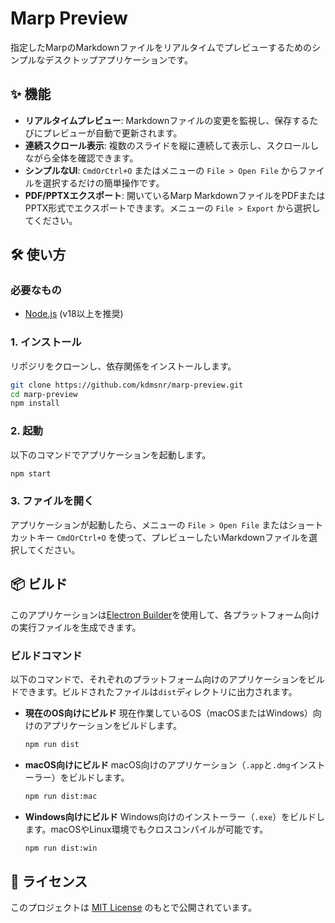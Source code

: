 # Marp Preview

指定したMarpのMarkdownファイルをリアルタイムでプレビューするためのシンプルなデスクトップアプリケーションです。

## ✨ 機能

- **リアルタイムプレビュー**: Markdownファイルの変更を監視し、保存するたびにプレビューが自動で更新されます。
- **連続スクロール表示**: 複数のスライドを縦に連続して表示し、スクロールしながら全体を確認できます。
- **シンプルなUI**: `CmdOrCtrl+O` またはメニューの `File > Open File` からファイルを選択するだけの簡単操作です。
- **PDF/PPTXエクスポート**: 開いているMarp MarkdownファイルをPDFまたはPPTX形式でエクスポートできます。メニューの `File > Export` から選択してください。

## 🛠️ 使い方

### 必要なもの

- [Node.js](https://nodejs.org/) (v18以上を推奨)

### 1. インストール

リポジリをクローンし、依存関係をインストールします。

```bash
git clone https://github.com/kdmsnr/marp-preview.git
cd marp-preview
npm install
```

### 2. 起動

以下のコマンドでアプリケーションを起動します。

```bash
npm start
```

### 3. ファイルを開く

アプリケーションが起動したら、メニューの `File > Open File` またはショートカットキー `CmdOrCtrl+O` を使って、プレビューしたいMarkdownファイルを選択してください。

## 📦 ビルド

このアプリケーションは[Electron Builder](https://www.electron.build/)を使用して、各プラットフォーム向けの実行ファイルを生成できます。

### ビルドコマンド

以下のコマンドで、それぞれのプラットフォーム向けのアプリケーションをビルドできます。ビルドされたファイルは`dist`ディレクトリに出力されます。

- **現在のOS向けにビルド**
  現在作業しているOS（macOSまたはWindows）向けのアプリケーションをビルドします。
  ```bash
  npm run dist
  ```

- **macOS向けにビルド**
  macOS向けのアプリケーション（`.app`と`.dmg`インストーラー）をビルドします。
  ```bash
  npm run dist:mac
  ```

- **Windows向けにビルド**
  Windows向けのインストーラー（`.exe`）をビルドします。macOSやLinux環境でもクロスコンパイルが可能です。
  ```bash
  npm run dist:win
  ```

## 📝 ライセンス

このプロジェクトは [MIT License](LICENSE) のもとで公開されています。